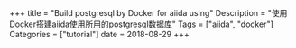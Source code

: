 +++
title = "Build postgresql by Docker for aiida using"
Description = "使用Docker搭建aiida使用所用的postgresql数据库"
Tags = ["aiida", "docker"]
Categories = ["tutorial"]
date = 2018-08-29
+++
